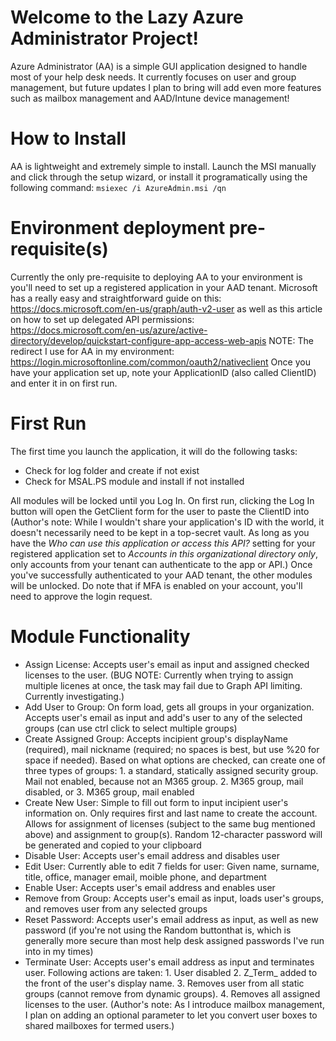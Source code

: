 # Welcome to the Lazy Azure Administrator Project!

Azure Administrator (AA) is a simple GUI application designed to handle most of your help desk needs. It currently focuses on user and group management, but future updates I plan to bring will add even more features such as mailbox management and AAD/Intune device management!

# How to Install
AA is lightweight and extremely simple to install. Launch the MSI manually and click through the setup wizard, or install it programatically using the following command:
`msiexec /i AzureAdmin.msi /qn`

# Environment deployment pre-requisite(s)
Currently the only pre-requisite to deploying AA to your environment is you'll need to set up a registered application in your AAD tenant. Microsoft has a really easy and straightforward guide on this: https://docs.microsoft.com/en-us/graph/auth-v2-user as well as this article on how to set up delegated API permissions: https://docs.microsoft.com/en-us/azure/active-directory/develop/quickstart-configure-app-access-web-apis NOTE: The redirect I use for AA in my environment: https://login.microsoftonline.com/common/oauth2/nativeclient
Once you have your application set up, note your ApplicationID (also called ClientID) and enter it in on first run.

# First Run
The first time you launch the application, it will do the following tasks:
* Check for log folder and create if not exist
* Check for MSAL.PS module and install if not installed

All modules will be locked until you Log In. On first run, clicking the Log In button will open the GetClient form for the user to paste the ClientID into (Author's note: While I wouldn't share your application's ID with the world, it doesn't necessarily need to be kept in a top-secret vault. As long as you have the *Who can use this application or access this API?* setting for your registered application set to *Accounts in this organizational directory only*, only accounts from your tenant can authenticate to the app or API.)
Once you've successfully authenticated to your AAD tenant, the other modules will be unlocked. Do note that if MFA is enabled on your account, you'll need to approve the login request.

# Module Functionality
* Assign License: Accepts user's email as input and assigned checked licenses to the user. (BUG NOTE: Currently when trying to assign multiple licenes at once, the task may fail due to Graph API limiting. Currently investigating.)
* Add User to Group: On form load, gets all groups in your organization. Accepts user's email as input and add's user to any of the selected groups (can use ctrl click to select multiple groups)
* Create Assigned Group: Accepts incipient group's displayName (required), mail nickname (required; no spaces is best, but use %20 for space if needed). Based on what options are checked, can create one of three types of groups: 1. a standard, statically assigned security group. Mail not enabled, because not an M365 group. 2. M365 group, mail disabled, or 3. M365 group, mail enabled
* Create New User: Simple to fill out form to input incipient user's information on. Only requires first and last name to create the account. Allows for assignment of licenses (subject to the same bug mentioned above) and assignment to group(s). Random 12-character password will be generated and copied to your clipboard
* Disable User: Accepts user's email address and disables user
* Edit User: Currently able to edit 7 fields for user: Given name, surname, title, office, manager email, moible phone, and department
* Enable User: Accepts user's email address and enables user
* Remove from Group: Accepts user's email as input, loads user's groups, and removes user from any selected groups
* Reset Password: Accepts user's email address as input, as well as new password (if you're not using the Random buttonthat is, which is generally more secure than most help desk assigned passwords I've run into in my times)
* Terminate User: Accepts user's email address as input and terminates user. Following actions are taken: 1. User disabled 2. Z_Term_ added to the front of the user's display name. 3. Removes user from all static groups (cannot remove from dynamic groups). 4. Removes all assigned licenses to the user. (Author's note: As I introduce mailbox management, I plan on adding an optional parameter to let you convert user boxes to shared mailboxes for termed users.)
